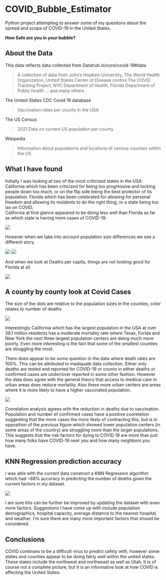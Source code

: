 # COVID_Bubble_Estimator
Python project attempting to answer some of my quesitons about the spread and scope of COVID-19 in the United States.

**How Safe are you in your bubble?**
## About the Data
This data reflects data collected from 
Datahub.io/core/covid-19#data
>A collection of data from 
>John’s Hopkins University, 
>The World Health Organization, 
>United States Center of Disease control 
>The COVID Tracking Project, 
>NYC Department of Health, 
>Florida Department of Public health
>… and many others

The United States CDC Covid 19 database
>Vaccination rates per county in the USA

The US Census
>2021 Data on current US population per county

Wikipedia
>Information about populations and locations of various counties within the US

## What I have found
Initially I was looking at two of the most criticized states in the USA. California which has been criticized for being too progressive and locking people down too much, or on the flip side being the best protector of its population. Florida which has been celebrated for allowing for personal freedom and allowing its residents to do the right thing, or a state being too lax on COVID.  
California at first glance appeared to be doing less well than Florida as far as which state is having more cases of COVID-19.

![](./figures/CA_v_Fl_cases.png)

However when we take into account population size differences we see a different story.

![](./figures/CA_v_Fl_cases_per1K.png)
![](./figures/CA_v_Fl_diff_per1K.png)

And when we look at Deaths per capita, things are not looking good for Florida at all.

![](./figures/CA_v_Fl_deaths_per1K.png)

## A county by county look at Covid Cases
The size of the dots are relative to the population sizes in the counties, color relates to number of deaths

![](./figures/County_Cases_deaths.png)

Interestingly California which has the largest population in the USA at over 39.1 million residents has a moderate mortality rate where Texas, Forida and New York the next three largest population centers are doing much more poorly.  Even more interesting is the fact that some of the smallest counties are struggling the most.  

There does appear to be some question in the data where death rates are 100%.  This can be attributed to inadiquate data collection.  Either only deaths are tested and reported for COVID-19 or counts in either deaths or confirmed cases are under/over reported in some other fashion.  However the data does agree with the general theory that access to medical care in urban areas does reduce mortality.  Also these more urban centers are areas where it is more likely to have a higher vaccinated population.

![](./figures/regplots.png)

Coorelation analysis agrees with the reduction in deaths due to vaccination.  Population and number of confirmed cases have a positive coorelation suggesting that the more cases the more likely of contracting this, but is in opposition of the previous figure which showed lower population centers (in some areas of the country) are struggling more than the larger populations.  This suggests that the risk factors for dying to COVID 19 are more than just how many folks have COVID-19 near you and how many neighbors you have.

## KNN Regression prediction accuracy

I was able with the current data construct a KNN Regression algorithm which had ~88% accuracy in predicting the number of deaths given the current factors in my dataset.

![](./figures/knn_regression_by_county.png)

I am sure this can be further be improved by updating the dataset with even more factors.  Suggestions I have come up with include population demographics, hospital capacity, average distance to the nearest hospital, and weather.  I'm sure there are many more important factors that should be considered.

## Conclusions

COVID continues to be a difficult virus to predict safety with, however some states and counties appear to be doing fairly well within the united states.  These states include the northwest and northeeast as well as Utah.  It is of course not a complete picture, but it is an informative look at how COVID is affecting the United States.